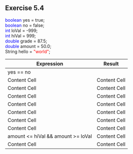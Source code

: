 ## Exercise 5.4

<span style="color:blue">boolean</span> yes = true; <br>
<span style="color:blue">boolean</span> no = false; <br>
<span style="color:blue">int</span> loVal = -999; <br>
<span style="color:blue">int</span> hiVal = 999; <br>
<span style="color:blue">double</span> grade = 87.5; <br>
<span style="color:blue">double</span> amount = 50.0; <br>
String hello = <span style="color:red">"world"</span>; <br>


| Expression  | Result |
| ------------- | ------------- |
| yes == no || grade > amount  | Content Cell  |
| Content Cell  | Content Cell  |
| Content Cell  | Content Cell  |
| Content Cell  | Content Cell  |
| Content Cell  | Content Cell  |
| Content Cell  | Content Cell  |
| Content Cell  | Content Cell  |
| Content Cell  | Content Cell  |
| amount <= hiVal && amount >= loVal  | Content Cell  |
| Content Cell  | Content Cell  |